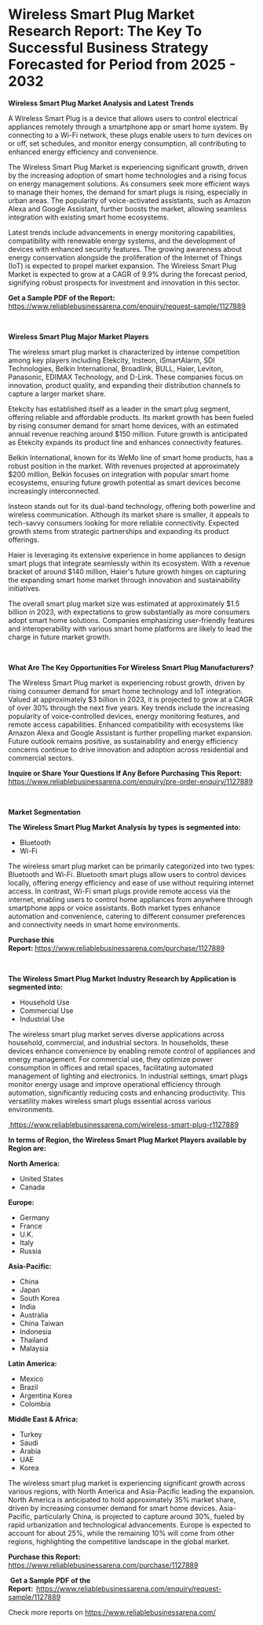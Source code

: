 <p><h1>Wireless Smart Plug Market Research Report: The Key To Successful Business Strategy Forecasted for Period from 2025 - 2032</h1></p><p><strong>Wireless Smart Plug Market Analysis and Latest Trends</strong></p>
<p><p>A Wireless Smart Plug is a device that allows users to control electrical appliances remotely through a smartphone app or smart home system. By connecting to a Wi-Fi network, these plugs enable users to turn devices on or off, set schedules, and monitor energy consumption, all contributing to enhanced energy efficiency and convenience.</p><p>The Wireless Smart Plug Market is experiencing significant growth, driven by the increasing adoption of smart home technologies and a rising focus on energy management solutions. As consumers seek more efficient ways to manage their homes, the demand for smart plugs is rising, especially in urban areas. The popularity of voice-activated assistants, such as Amazon Alexa and Google Assistant, further boosts the market, allowing seamless integration with existing smart home ecosystems.</p><p>Latest trends include advancements in energy monitoring capabilities, compatibility with renewable energy systems, and the development of devices with enhanced security features. The growing awareness about energy conservation alongside the proliferation of the Internet of Things (IoT) is expected to propel market expansion. The Wireless Smart Plug Market is expected to grow at a CAGR of 9.9% during the forecast period, signifying robust prospects for investment and innovation in this sector.</p></p>
<p><strong>Get a Sample PDF of the Report:&nbsp;</strong> <a href="https://www.reliablebusinessarena.com/enquiry/request-sample/1127889?utm_campaign=3286&utm_medium=2&utm_source=Github&utm_content=ia&utm_term=06032025&utm_id=wireless-smart-plug">https://www.reliablebusinessarena.com/enquiry/request-sample/1127889</a></p>
<p>&nbsp;</p>
<p><strong>Wireless Smart Plug Major Market Players</strong></p>
<p><p>The wireless smart plug market is characterized by intense competition among key players including Etekcity, Insteon, iSmartAlarm, SDI Technologies, Belkin International, Broadlink, BULL, Haier, Leviton, Panasonic, EDIMAX Technology, and D-Link. These companies focus on innovation, product quality, and expanding their distribution channels to capture a larger market share.</p><p>Etekcity has established itself as a leader in the smart plug segment, offering reliable and affordable products. Its market growth has been fueled by rising consumer demand for smart home devices, with an estimated annual revenue reaching around $150 million. Future growth is anticipated as Etekcity expands its product line and enhances connectivity features.</p><p>Belkin International, known for its WeMo line of smart home products, has a robust position in the market. With revenues projected at approximately $200 million, Belkin focuses on integration with popular smart home ecosystems, ensuring future growth potential as smart devices become increasingly interconnected.</p><p>Insteon stands out for its dual-band technology, offering both powerline and wireless communication. Although its market share is smaller, it appeals to tech-savvy consumers looking for more reliable connectivity. Expected growth stems from strategic partnerships and expanding its product offerings.</p><p>Haier is leveraging its extensive experience in home appliances to design smart plugs that integrate seamlessly within its ecosystem. With a revenue bracket of around $140 million, Haier's future growth hinges on capturing the expanding smart home market through innovation and sustainability initiatives.</p><p>The overall smart plug market size was estimated at approximately $1.5 billion in 2023, with expectations to grow substantially as more consumers adopt smart home solutions. Companies emphasizing user-friendly features and interoperability with various smart home platforms are likely to lead the charge in future market growth.</p></p>
<p>&nbsp;</p>
<p><strong>What Are The Key Opportunities For Wireless Smart Plug Manufacturers?</strong></p>
<p><p>The Wireless Smart Plug market is experiencing robust growth, driven by rising consumer demand for smart home technology and IoT integration. Valued at approximately $3 billion in 2023, it is projected to grow at a CAGR of over 30% through the next five years. Key trends include the increasing popularity of voice-controlled devices, energy monitoring features, and remote access capabilities. Enhanced compatibility with ecosystems like Amazon Alexa and Google Assistant is further propelling market expansion. Future outlook remains positive, as sustainability and energy efficiency concerns continue to drive innovation and adoption across residential and commercial sectors.</p></p>
<p><strong>Inquire or Share Your Questions If Any Before Purchasing This Report:</strong> <a href="https://www.reliablebusinessarena.com/enquiry/pre-order-enquiry/1127889?utm_campaign=3286&utm_medium=2&utm_source=Github&utm_content=ia&utm_term=06032025&utm_id=wireless-smart-plug">https://www.reliablebusinessarena.com/enquiry/pre-order-enquiry/1127889</a></p>
<p>&nbsp;</p>
<p><strong>Market Segmentation</strong></p>
<p><strong>The Wireless Smart Plug Market Analysis by types is segmented into:</strong></p>
<p><ul><li>Bluetooth</li><li>Wi-Fi</li></ul></p>
<p><p>The wireless smart plug market can be primarily categorized into two types: Bluetooth and Wi-Fi. Bluetooth smart plugs allow users to control devices locally, offering energy efficiency and ease of use without requiring internet access. In contrast, Wi-Fi smart plugs provide remote access via the internet, enabling users to control home appliances from anywhere through smartphone apps or voice assistants. Both market types enhance automation and convenience, catering to different consumer preferences and connectivity needs in smart home environments.</p></p>
<p><strong>Purchase this Report:&nbsp;</strong><a href="https://www.reliablebusinessarena.com/purchase/1127889?utm_campaign=3286&utm_medium=2&utm_source=Github&utm_content=ia&utm_term=06032025&utm_id=wireless-smart-plug">https://www.reliablebusinessarena.com/purchase/1127889</a></p>
<p>&nbsp;</p>
<p><strong>The Wireless Smart Plug Market Industry Research by Application is segmented into:</strong></p>
<p><ul><li>Household Use</li><li>Commercial Use</li><li>Industrial Use</li></ul></p>
<p><p>The wireless smart plug market serves diverse applications across household, commercial, and industrial sectors. In households, these devices enhance convenience by enabling remote control of appliances and energy management. For commercial use, they optimize power consumption in offices and retail spaces, facilitating automated management of lighting and electronics. In industrial settings, smart plugs monitor energy usage and improve operational efficiency through automation, significantly reducing costs and enhancing productivity. This versatility makes wireless smart plugs essential across various environments.</p></p>
<p><a href="https://www.reliablebusinessarena.com/wireless-smart-plug-r1127889?utm_campaign=3286&utm_medium=2&utm_source=Github&utm_content=ia&utm_term=06032025&utm_id=wireless-smart-plug">&nbsp;https://www.reliablebusinessarena.com/wireless-smart-plug-r1127889</a></p>
<p><strong>In terms of Region, the Wireless Smart Plug Market Players available by Region are:</strong></p>
<p>
    <p> <strong> North America: </strong>
        <ul>
            <li>United States</li>
            <li>Canada</li>
        </ul>
        </p> 
    <p> <strong> Europe: </strong>
        <ul>
            <li>Germany</li>
            <li>France</li>
            <li>U.K.</li>
            <li>Italy</li>
            <li>Russia</li>
        </ul>
        </p> 
    <p> <strong> Asia-Pacific: </strong>
        <ul>
            <li>China</li>
            <li>Japan</li>
            <li>South Korea</li>
            <li>India</li>
            <li>Australia</li>
            <li>China Taiwan</li>
            <li>Indonesia</li>
            <li>Thailand</li>
            <li>Malaysia</li>
        </ul>
        </p> 
    <p> <strong> Latin America: </strong>
        <ul>
            <li>Mexico</li>
            <li>Brazil</li>
            <li>Argentina Korea</li>
            <li>Colombia</li>
        </ul>
        </p> 
    <p> <strong> Middle East & Africa: </strong>
        <ul>
            <li>Turkey</li>
            <li>Saudi</li>
            <li>Arabia</li>
            <li>UAE</li>
            <li>Korea</li>
        </ul>
    </p>
    </p>
<p><p>The wireless smart plug market is experiencing significant growth across various regions, with North America and Asia-Pacific leading the expansion. North America is anticipated to hold approximately 35% market share, driven by increasing consumer demand for smart home devices. Asia-Pacific, particularly China, is projected to capture around 30%, fueled by rapid urbanization and technological advancements. Europe is expected to account for about 25%, while the remaining 10% will come from other regions, highlighting the competitive landscape in the global market.</p></p>
<p><strong>Purchase this Report: </strong><a href="https://www.reliablebusinessarena.com/purchase/1127889?utm_campaign=3286&utm_medium=2&utm_source=Github&utm_content=ia&utm_term=06032025&utm_id=wireless-smart-plug">https://www.reliablebusinessarena.com/purchase/1127889</a></p>
<p>&nbsp;<strong>Get a Sample PDF of the Report:&nbsp;&nbsp;</strong><a href="https://www.reliablebusinessarena.com/enquiry/request-sample/1127889?utm_campaign=3286&utm_medium=2&utm_source=Github&utm_content=ia&utm_term=06032025&utm_id=wireless-smart-plug">https://www.reliablebusinessarena.com/enquiry/request-sample/1127889</a></p>
<p><strong></strong></p>
<p>Check more reports on <a href="https://www.reliablebusinessarena.com/?utm_campaign=3286&utm_medium=2&utm_source=Github&utm_content=ia&utm_term=06032025&utm_id=wireless-smart-plug">https://www.reliablebusinessarena.com/</a></p>